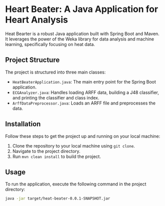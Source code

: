 # Heart Beater: A Java Application for Heart Analysis

Heat Bearter is a robust Java application built with Spring Boot and Maven. It leverages the power of the Weka library for data analysis and machine learning, specifically focusing on heat data.

## Project Structure

The project is structured into three main classes:

- `HeatBeaterApplication.java`: The main entry point for the Spring Boot application.
- `ECGAnalyzer.java`: Handles loading ARFF data, building a J48 classifier, and printing the classifier and class index.
- `ArffDataPreprocessor.java`: Loads an ARFF file and preprocesses the data.

## Installation

Follow these steps to get the project up and running on your local machine:

1. Clone the repository to your local machine using `git clone`.
2. Navigate to the project directory.
3. Run `mvn clean install` to build the project.

## Usage

To run the application, execute the following command in the project directory:

```bash
java -jar target/heat-beater-0.0.1-SNAPSHOT.jar
